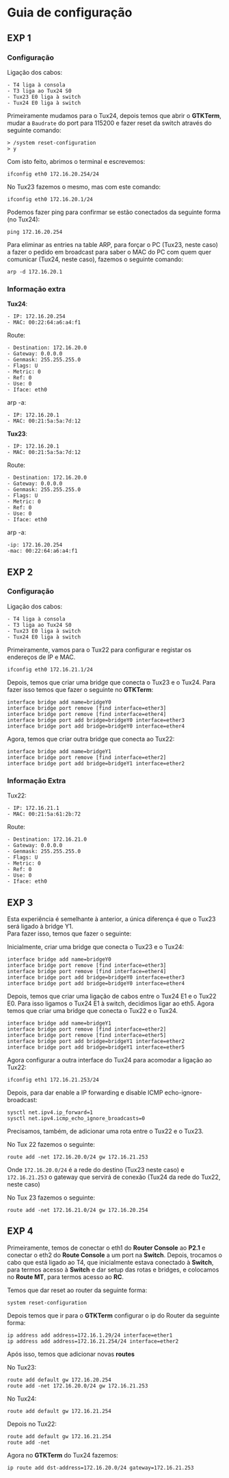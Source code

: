 # Guia de configuração 

## EXP 1

### Configuração

Ligação dos cabos:

    - T4 liga à consola
    - T3 liga ao Tux24 S0
    - Tux23 E0 liga à switch
    - Tux24 E0 liga à switch


Primeiramente mudamos para o Tux24, depois temos que abrir o **GTKTerm**, mudar a `Baudrate` do port para 115200 e fazer reset da switch através do seguinte comando:

```shell
> /system reset-configuration
> y
```

Com isto feito, abrimos o terminal e escrevemos:

```shell
ifconfig eth0 172.16.20.254/24
```

No Tux23 fazemos o mesmo, mas com este comando:

```shell
ifconfig eth0 172.16.20.1/24
```

Podemos fazer ping para confirmar se estão conectados da seguinte forma (no Tux24):

```shell
ping 172.16.20.254
```

Para eliminar as entries na table ARP, para forçar o PC (Tux23, neste caso) a fazer o pedido em broadcast para saber o MAC do PC com quem quer comunicar (Tux24, neste caso), fazemos o seguinte comando:

```shell
arp -d 172.16.20.1
```

### Informação extra

**Tux24**:

    - IP: 172.16.20.254
    - MAC: 00:22:64:a6:a4:f1

Route:

	- Destination: 172.16.20.0
    - Gateway: 0.0.0.0
    - Genmask: 255.255.255.0
    - Flags: U
    - Metric: 0
    - Ref: 0
    - Use: 0
    - Iface: eth0
    
arp -a:

	- IP: 172.16.20.1
	- MAC: 00:21:5a:5a:7d:12

**Tux23**:

    - IP: 172.16.20.1
    - MAC: 00:21:5a:5a:7d:12

Route:

	- Destination: 172.16.20.0
    - Gateway: 0.0.0.0
    - Genmask: 255.255.255.0
    - Flags: U
    - Metric: 0
    - Ref: 0
    - Use: 0
    - Iface: eth0

arp -a:

	-ip: 172.16.20.254
	-mac: 00:22:64:a6:a4:f1


## EXP 2

### Configuração

Ligação dos cabos:

    - T4 liga à consola
    - T3 liga ao Tux24 S0
    - Tux23 E0 liga à switch
    - Tux24 E0 liga à switch

Primeiramente, vamos para o Tux22 para configurar e registar os endereços de IP e MAC.

```shell
ifconfig eth0 172.16.21.1/24
```

Depois, temos que criar uma bridge que conecta o Tux23 e o Tux24. Para fazer isso temos que fazer o seguinte no **GTKTerm**:

```shell
interface bridge add name=bridgeY0
interface bridge port remove [find interface=ether3]
interface bridge port remove [find interface=ether4]
interface bridge port add bridge=bridgeY0 interface=ether3
interface bridge port add bridge=bridgeY0 interface=ether4
```

Agora, temos que criar outra bridge que conecta ao Tux22:

```shell
interface bridge add name=bridgeY1
interface bridge port remove [find interface=ether2]
interface bridge port add bridge=bridgeY1 interface=ether2
```

### Informação Extra

Tux22:

    - IP: 172.16.21.1
    - MAC: 00:21:5a:61:2b:72

Route:

    - Destination: 172.16.21.0
    - Gateway: 0.0.0.0
    - Genmask: 255.255.255.0
    - Flags: U
    - Metric: 0
    - Ref: 0
    - Use: 0
    - Iface: eth0


## EXP 3

Esta experiência é semelhante à anterior, a única diferença é que o Tux23 será ligado à bridge Y1.<br>
Para fazer isso, temos que fazer o seguinte:

Inicialmente, criar uma bridge que conecta o Tux23 e o Tux24:

```shell
interface bridge add name=bridgeY0
interface bridge port remove [find interface=ether3]
interface bridge port remove [find interface=ether4]
interface bridge port add bridge=bridgeY0 interface=ether3
interface bridge port add bridge=bridgeY0 interface=ether4
```

Depois, temos que criar uma ligação de cabos entre o Tux24 E1 e o Tux22 E0. Para isso ligamos o Tux24 E1 à switch, decidimos ligar ao eth5.
Agora temos que criar uma bridge que conecta o Tux22 e o Tux24.

```shell
interface bridge add name=bridgeY1
interface bridge port remove [find interface=ether2]
interface bridge port remove [find interface=ether5]
interface bridge port add bridge=bridgeY1 interface=ether2
interface bridge port add bridge=bridgeY1 interface=ether5
```

Agora configurar a outra interface do Tux24 para acomodar a ligação ao Tux22:

```shell
ifconfig eth1 172.16.21.253/24
```

Depois, para dar enable a IP forwarding e disable ICMP echo-ignore-broadcast:

```shell
sysctl net.ipv4.ip_forward=1
sysctl net.ipv4.icmp_echo_ignore_broadcasts=0
```


Precisamos, também, de adicionar uma rota entre o Tux22 e o Tux23.

No Tux 22 fazemos o seguinte:

```shell
route add -net 172.16.20.0/24 gw 172.16.21.253
```

Onde `172.16.20.0/24` é a rede do destino (Tux23 neste caso) e `172.16.21.253` o gateway que servirá de conexão (Tux24 da rede do Tux22, neste caso)

No Tux 23 fazemos o seguinte:

```shell
route add -net 172.16.21.0/24 gw 172.16.20.254
```


## EXP 4

Primeiramente, temos de conectar o eth1 do **Router Console** ao **P2.1** e conectar o eth2 do **Route Console** a um port na **Switch**. Depois, trocamos o cabo que está ligado ao T4, que inicialmente estava conectado à **Switch**, para termos acesso à **Switch** e dar setup das rotas e bridges, e colocamos no **Route MT**, para termos acesso ao **RC**.

Temos que dar reset ao router da seguinte forma:

```shell
system reset-configuration
```

Depois temos que ir para o **GTKTerm** configurar o ip do Router da seguinte forma:

```shell
ip address add address=172.16.1.29/24 interface=ether1
ip address add address=172.16.21.254/24 interface=ether2
```

Após isso, temos que adicionar novas **routes**

No Tux23:

```shell
route add default gw 172.16.20.254
route add -net 172.16.20.0/24 gw 172.16.21.253
```

No Tux24:

```shell
route add default gw 172.16.21.254
```

Depois no Tux22:

```shell
route add default gw 172.16.21.254
route add -net 
```

Agora no **GTKTerm** do Tux24 fazemos:

```shell
ip route add dst-address=172.16.20.0/24 gateway=172.16.21.253
```

